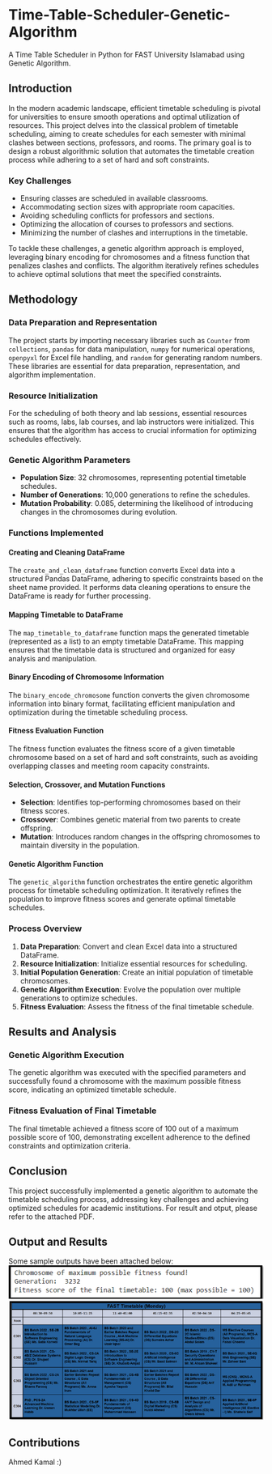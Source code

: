 # Time-Table-Scheduler-Genetic-Algorithm
A Time Table Scheduler in Python for FAST University Islamabad using Genetic Algorithm.


## Introduction

In the modern academic landscape, efficient timetable scheduling is pivotal for universities to ensure smooth operations and optimal utilization of resources. This project delves into the classical problem of timetable scheduling, aiming to create schedules for each semester with minimal clashes between sections, professors, and rooms. The primary goal is to design a robust algorithmic solution that automates the timetable creation process while adhering to a set of hard and soft constraints.

### Key Challenges

- Ensuring classes are scheduled in available classrooms.
- Accommodating section sizes with appropriate room capacities.
- Avoiding scheduling conflicts for professors and sections.
- Optimizing the allocation of courses to professors and sections.
- Minimizing the number of clashes and interruptions in the timetable.

To tackle these challenges, a genetic algorithm approach is employed, leveraging binary encoding for chromosomes and a fitness function that penalizes clashes and conflicts. The algorithm iteratively refines schedules to achieve optimal solutions that meet the specified constraints.

## Methodology

### Data Preparation and Representation

The project starts by importing necessary libraries such as `Counter` from `collections`, `pandas` for data manipulation, `numpy` for numerical operations, `openpyxl` for Excel file handling, and `random` for generating random numbers. These libraries are essential for data preparation, representation, and algorithm implementation.

### Resource Initialization

For the scheduling of both theory and lab sessions, essential resources such as rooms, labs, lab courses, and lab instructors were initialized. This ensures that the algorithm has access to crucial information for optimizing schedules effectively.

### Genetic Algorithm Parameters

- **Population Size**: 32 chromosomes, representing potential timetable schedules.
- **Number of Generations**: 10,000 generations to refine the schedules.
- **Mutation Probability**: 0.085, determining the likelihood of introducing changes in the chromosomes during evolution.

### Functions Implemented

#### Creating and Cleaning DataFrame

The `create_and_clean_dataframe` function converts Excel data into a structured Pandas DataFrame, adhering to specific constraints based on the sheet name provided. It performs data cleaning operations to ensure the DataFrame is ready for further processing.

#### Mapping Timetable to DataFrame

The `map_timetable_to_dataframe` function maps the generated timetable (represented as a list) to an empty timetable DataFrame. This mapping ensures that the timetable data is structured and organized for easy analysis and manipulation.

#### Binary Encoding of Chromosome Information

The `binary_encode_chromosome` function converts the given chromosome information into binary format, facilitating efficient manipulation and optimization during the timetable scheduling process.

#### Fitness Evaluation Function

The fitness function evaluates the fitness score of a given timetable chromosome based on a set of hard and soft constraints, such as avoiding overlapping classes and meeting room capacity constraints.

#### Selection, Crossover, and Mutation Functions

- **Selection**: Identifies top-performing chromosomes based on their fitness scores.
- **Crossover**: Combines genetic material from two parents to create offspring.
- **Mutation**: Introduces random changes in the offspring chromosomes to maintain diversity in the population.

#### Genetic Algorithm Function

The `genetic_algorithm` function orchestrates the entire genetic algorithm process for timetable scheduling optimization. It iteratively refines the population to improve fitness scores and generate optimal timetable schedules.

### Process Overview

1. **Data Preparation**: Convert and clean Excel data into a structured DataFrame.
2. **Resource Initialization**: Initialize essential resources for scheduling.
3. **Initial Population Generation**: Create an initial population of timetable chromosomes.
4. **Genetic Algorithm Execution**: Evolve the population over multiple generations to optimize schedules.
5. **Fitness Evaluation**: Assess the fitness of the final timetable schedule.

## Results and Analysis

### Genetic Algorithm Execution

The genetic algorithm was executed with the specified parameters and successfully found a chromosome with the maximum possible fitness score, indicating an optimized timetable schedule.

### Fitness Evaluation of Final Timetable

The final timetable achieved a fitness score of 100 out of a maximum possible score of 100, demonstrating excellent adherence to the defined constraints and optimization criteria.

## Conclusion

This project successfully implemented a genetic algorithm to automate the timetable scheduling process, addressing key challenges and achieving optimized schedules for academic institutions. For result and otput, please refer to the attached PDF.

## Output and Results

Some sample outputs have been attached below:
![Image 1](https://raw.githubusercontent.com/MK61395/Time-Table-Scheduler-Genetic-Algorithm/main/1.png)
![Image 2](https://raw.githubusercontent.com/MK61395/Time-Table-Scheduler-Genetic-Algorithm/main/2.png)

## Contributions

Ahmed Kamal :)

